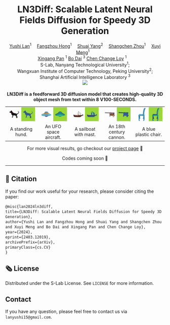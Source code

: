 <div align="center">

<h1>
LN3Diff: Scalable Latent Neural Fields Diffusion for Speedy 3D Generation
</h1>

<div>
    <a href='https://github.com/NIRVANALAN' target='_blank'>Yushi Lan</a><sup>1</sup>&emsp;
    <a href='https://hongfz16.github.io' target='_blank'>Fangzhou Hong</a><sup>1</sup>&emsp;
    <a href='https://williamyang1991.github.io/' target='_blank'>Shuai Yang</a><sup>2</sup>&emsp;
    <a href='https://shangchenzhou.com/' target='_blank'>Shangchen Zhou</a><sup>1</sup>&emsp;
    <a href='https://sg.linkedin.com/in/xuyi-meng-673779208' target='_blank'>Xuyi Meng</a><sup>1</sup>&emsp;
    <br>
    <a href='https://xingangpan.github.io/' target='_blank'>Xingang Pan</a>
    <sup>1</sup>
    <a href='https://daibo.info/' target='_blank'>Bo Dai</a>
    <sup>3</sup>
    <a href='https://www.mmlab-ntu.com/person/ccloy/' target='_blank'>Chen Change Loy</a>
    <sup>1</sup> &emsp;
</div>
<div>
    S-Lab, Nanyang Technological University<sup>1</sup>;
    <!-- &emsp; -->
    <br>
    Wangxuan Institute of Computer Technology, Peking University<sup>2</sup>;
    <br>
    <!-- &emsp; -->
    Shanghai Artificial Intelligence Laboratory <sup>3</sup>
    <!-- <br>
     <sup>*</sup>corresponding author -->
</div>

<div>
<!-- <a target="_blank" href="https://colab.research.google.com/github/nirvanalan/E3DGE/blob/main/notebook/CVPR23_E3DGE_Demo.ipynb">
  <img src="https://colab.research.google.com/assets/colab-badge.svg" alt="Open In Colab"/>
</a> -->
<a href="https://hits.seeyoufarm.com"><img src="
https://hits.seeyoufarm.com/api/count/incr/badge.svg?url=https%3A%2F%2Fgithub.com%2FNIRVANALAN%2FLN3Diff&count_bg=%2379C83D&title_bg=%23555555&icon=&icon_color=%23E7E7E7&title=hits&edge_flat=false
"/></a>
</div>
<br>
<!-- <h4> -->
<strong>
LN3Diff is a feedforward 3D diffusion model that creates high-quality 3D object mesh from text within 8 V100-SECONDS.
</strong>
<!-- </h4> -->

<table>
<tr></tr>
<tr>
    <td>
        <img src="assets/t23d/standing-hund.gif">
    </td>
    <td>
        <img src="assets/t23d/ufo.gif">
    </td>
    <td>
        <img src="assets/t23d/mast.gif">
    </td>
    <td>
        <img src="assets/t23d/cannon.gif">
    </td>
    <td>
        <img src="assets/t23d/blue-plastic-chair.gif">
    </td>
</tr>


<tr>
    <td align='center' width='20%'>A standing hund.</td>
    <td align='center' width='20%'>An UFO space aircraft.</td>
    <td align='center' width='20%'>A sailboat with mast.</td>
    <td align='center' width='20%'>An 18th century cannon.</td>
    <td align='center' width='20%'>A blue plastic chair.</td>
</tr>
<tr></tr>
</table>

<!-- <br> -->

For more visual results, go checkout our <a href="https://nirvanalan.github.io/projects/ln3diff/" target="_blank">project page</a> :page_with_curl:

<!-- <strike> -->
Codes coming soon :facepunch:
<!-- </strike> -->

<!-- This repository contains the official implementation of _E3DGE: 
Self-supervised Geometry-Aware Encoder for Style-based 3d GAN Inversion. -->

---

<!-- <h4 align="center">
  <a href="https://nirvanalan.github.io/projects/E3DGE/index.html" target='_blank'>[Project Page]</a>  -->
  <!-- • -->
  <!-- <a href="https://arxiv.org/abs/2212.07409" target='_blank'>[arXiv]</a> 
  • -->
  <!-- <a href="https://drive.google.com/file/d/1yDkJfJOLeVlON7ZdRSnR34Ra_ikTVI0A/preview" target='_blank'>[Demo Video]</a> • -->
  <!-- <a href="https://colab.research.google.com/github/nirvanalan/E3DGE/blob/main/notebook/CVPR23_E3DGE_Demo.ipynb" target='_blank'>[Colab Demo]</a>  -->
<!-- </h4>

</div>

<!-- ## :mega: Updates

[06/2023] Inference and training codes on FFHQ with StyleSDF base model are released, including colab demo.

[03/2023] E3DGE is accepted to CVPR 2023 :partying_face:! 
 -->

</div>

## :handshake: Citation
If you find our work useful for your research, please consider citing the paper:
```
@misc{lan2024ln3diff,
title={LN3Diff: Scalable Latent Neural Fields Diffusion for Speedy 3D Generation}, 
author={Yushi Lan and Fangzhou Hong and Shuai Yang and Shangchen Zhou and Xuyi Meng and Bo Dai and Xingang Pan and Chen Change Loy},
year={2024},
eprint={2403.12019},
archivePrefix={arXiv},
primaryClass={cs.CV}
}
```

## :newspaper_roll:  License

Distributed under the S-Lab License. See `LICENSE` for more information.

## Contact

If you have any question, please feel free to contact us via `lanyushi15@gmail.com`.